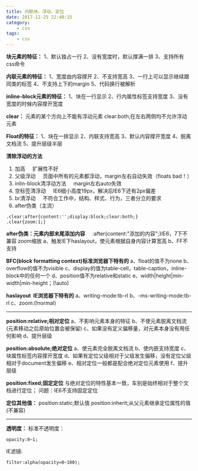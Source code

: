 ```yaml
---
title: 内联块、浮动、定位
date: 2017-12-25 22:48:15
category:
    - css
tags:
    - css
---
```

**块元素的特征：**
1、默认独占一行
2、没有宽度时，默认撑满一排
3、支持所有css命令


**内联元素的特征：**
1、宽度由内容撑开
2、不支持宽高
3、一行上可以显示继续跟同类的标签
4、不支持上下的margin
5、代码换行被解析


**inline-block元素的特征：**
1、块在一行显示
2、行内属性标签支持宽度
3、没有宽度的时候内容撑开宽度


**clear：**
元素的某个方向上不能有浮动元素
clear:both;在左右两侧均不允许浮动元素

**Float的特征：**
1、块在一排显示
2、内联支持宽高
3、默认内容撑开宽度
4、脱离文档流
5、提升层级半层


**清除浮动的方法**
1. 加高
    扩展性不好
2. 父级浮动
    页面中所有的元素都浮动，margin左右自动失效（floats bad！）
3. inlin-block清浮动方法
    margin左右auto失效
4. 空标签清浮动
    IE6细小高度19px，解决后IE6下还有2px偏差
5. br清浮动
    不符合工作中，结构、样式、行为，三者分立的要求
6. after伪类（主流）
```
.clear:after{content:'';display:block;clear:both;}
.clear{zoom:1;}
```

**after伪类：元素内部末尾添加内容**
    :after{content:"添加的内容";}IE6，7下不兼容
zoom缩放
a、触发IE下haslayout，使元素根据自身内容计算宽高
b、FF不支持

**BFC(block formatting context)标准浏览器下特有的**
a、float的值不为none
b、overflow的值不为visible
c、display的值为table-cell，table-caption，inline-block中的任何一个
d、position值不为relative和static
e、width|height|min-width|min-height；(!auto)

**haslayout  IE浏览器下特有的**
a、writing-mode:tb-rl
b、-ms-writing-mode:tb-rl
c、zoom:(!normal)

---

**position:relative;相对定位**
a、不影响元素本身的特征
b、不使元素脱离文档流(元素移动之后原始位置会被保留)
c、如果没有定义偏移量，对元素本身没有用任何影响
d、提升层级

**position:absolute;绝对定位**
a、使元素完全脱离文档流
b、使内嵌支持宽度
c、块属性标签内容撑开宽度
d、如果有定位父级相对于父级发生偏移，没有定位父级相对于document发生偏移
e、相对定位一般都是配合绝对定位元素使用
f、提升层级

**position:fixed;固定定位**
与绝对定位的特性基本一致，车别是始终相对于整个文档进行定位；
问题：IE6不支持固定定位

**定位其他值：**
position:static;默认值
position:inherit;从父元素继承定位属性的值(不兼容)


---


**透明度：**
标准不透明度：
```
opacity:0~1;
```
IE滤镜:
```
filter:alpha(opacity=0~100);
```

